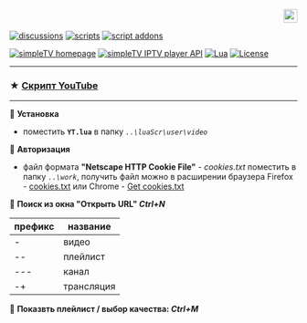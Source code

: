 <p align="right">
 <a title="english" href="./README-EN.md"><img src="https://github.githubassets.com/images/icons/emoji/unicode/1f1ec-1f1e7.png" height="24" alt="english" /> </a>
</p>

[![discussions][badge-discussions]][discussions]
[![scripts][badge-scripts]][scripts]
[![script addons][badge-addons]][addons]

<!--- [![simpleTV bugtracker][badge-simpletvbugtracker]][simpleTV bugtracker] --->



[![simpleTV homepage][badge-simpletvhomepage]][simpleTV homepage]
[![simpleTV IPTV player API][badge-simpletvapi]][simpleTV API]
[![Lua][badge-lua]][Lua]
[![License][badge-license]][License]

---

### ★ <span id="a1">[Скрипт YouTube](#1 "")</span>

---


📌 **Установка**
- поместить **`YT.lua`** в папку _`..\luaScr\user\video`_

📌 **Авторизация**
- файл формата **"Netscape HTTP Cookie File"** - _cookies.txt_ поместить в папку _`..\work`_, получить файл можно в расширении браузера Firefox - [cookies.txt](https://addons.mozilla.org/ru/firefox/addon/cookies-txt/ "расширение cookies.txt") или Chrome - [Get cookies.txt](https://chrome.google.com/webstore/detail/get-cookiestxt/bgaddhkoddajcdgocldbbfleckgcbcid/ "расширение Get cookies.txt")

📌 **Поиск из окна "Открыть URL" _Ctrl+N_**

префикс | название
------------ | -------------
\- | видео
-- | плейлист
--- | канал
-+ | трансляция

📌 **Показвть плейлист / выбор качества: _Ctrl+M_**
<!---
---
⚠ <span id="1"></span>[**Внимание!**](#a1)<br>
###### - рекомендуемая версия SimpleTV 0.5.0 b12.7.8 (vlc 3.0.12)
###### - устаревшие, неактуальные, несовместимые скрипты будут вызывать конфликты
--->

[addons]: ../../../simpleTV-Addons "Дополнения"
[scripts]: ../../../simpleTV-Scripts "Скрипты"
[simpleTV API]: http://iptv.gen12.net/dokuwiki/doku.php?id=mantis:simpletv:api "simpleTV API"
[Lua]: https://www.lua.org/manual/5.1 "Lua 5.1"
[License]: ../../blob/master/LICENSE "Apache License 2.0"
[simpleTV homepage]: http://iptv.gen12.net "домашняя страница"
[simpleTV bugtracker]: http://iptv.gen12.net/bugtracker "багтрекер"
[discussions]: https://github.com/Nexterr-origin/Nexterr-origin/discussions "discussions"

[badge-discussions]: https://img.shields.io/badge/💬-Discussions-%232b2b2b?style=flat-squar&labelColor=%232c68a8 "Discussions"
[badge-addons]: https://img.shields.io/badge/%D0%94%D0%BE%D0%BF%D0%BE%D0%BB%D0%BD%D0%B5%D0%BD%D0%B8%D1%8F-%232b2b2b?style=flat-squar&labelColor=%232c68a8 "Дополнения"
[badge-simpletvapi]: https://img.shields.io/badge/simpleTV-Lua%20API-%232b2b2b?style=flat-squar&labelColor=%23303f50 "simpleTV Lua API"
[badge-lua]: https://img.shields.io/badge/Lua-5.1-%232b2b2b?style=flat-square&labelColor=%23303f50 "Lua 5.1"
[badge-license]: https://img.shields.io/badge/License-Apache%202.0-%232b2b2b?style=flat-square&labelColor=%23303f50 "Apache License 2.0"
[badge-scripts]: https://img.shields.io/badge/%D0%A1%D0%BA%D1%80%D0%B8%D0%BF%D1%82%D1%8B-%232b2b2b?style=flat-squar&labelColor=%232c68a8 "Скрипты"
[badge-simpletvhomepage]: https://img.shields.io/badge/simpleTV-homepage-%232b2b2b?style=flat-square&labelColor=%23303f50 "домашняя страница"
[badge-simpletvbugtracker]: https://img.shields.io/badge/simpleTV-bugtracker-%232b2b2b?style=flat-square&labelColor=%23303f50 "багтрекер"
